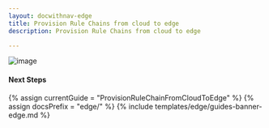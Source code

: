```yaml
---
layout: docwithnav-edge
title: Provision Rule Chains from cloud to edge
description: Provision Rule Chains from cloud to edge

---
```


![image](https://img.thingsboard.io/coming-soon.jpg)

#### Next Steps

{% assign currentGuide = "ProvisionRuleChainFromCloudToEdge" %}
{% assign docsPrefix = "edge/" %}
{% include templates/edge/guides-banner-edge.md %}
